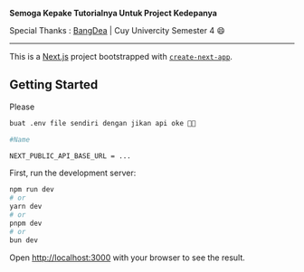 **Semoga Kepake Tutorialnya Untuk Project Kedepanya**

Special Thanks : [BangDea](https://github.com/deaaprizal) | Cuy Univercity Semester 4 😄

----


This is a [Next.js](https://nextjs.org/) project bootstrapped with [`create-next-app`](https://github.com/vercel/next.js/tree/canary/packages/create-next-app).

## Getting Started

Please
```bash
buat .env file sendiri dengan jikan api oke 👍🏻

#Name

NEXT_PUBLIC_API_BASE_URL = ...

```

First, run the development server:

```bash
npm run dev
# or
yarn dev
# or
pnpm dev
# or
bun dev
```

Open [http://localhost:3000](http://localhost:3000) with your browser to see the result.


